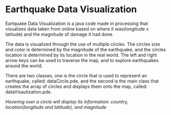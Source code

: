 # Earthquake Data Visualization

Eartquake Data Visualization is a java code made in processing that visualizes data taken from online based on where it was(longitude x latitude) and the magnitude of damage it had done.

The data is visualized through the use of multiple circles. The circles size and color is determined by the magnitude of the earthquake, and the circles location is determined by its location in the real world. The left and right arrow keys can be used to traverse the map, and to explore earthquakes around the world.

There are two classes, one is the circle that is used to represent an earthquake, called: dataCircle.pde, and the second is the main class that creates the array of circles and displays them onto the map, called: dataVisaulization.pde.

*Hovering over a circle will display its information: country, location(longitude and latitude), and magnitude*

